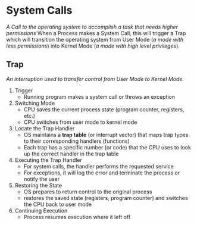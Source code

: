 # System Calls
_A Call to the operating system to accomplish a task that needs higher permissions_
When a Process makes a System Call, this will trigger a Trap which will transition the operating system from User Mode (_a mode with less permissions_) into Kernel Mode (_a mode with high level privileges_).
## Trap
_An interruption used to transfer control from User Mode to Kernel Mode._
1. Trigger
    - Running program makes a system call or throws an exception
2. Switching Mode
    - CPU saves the current process state (program counter, registers, etc.)
    - CPU switches from user mode to kernel mode
3. Locate the Trap Handler
    - OS maintains a **trap table** (or interrupt vector) that maps trap types to their corresponding handlers (functions)
    - Each trap has a specific number (or code) that the CPU uses to look up the correct handler in the trap table
4. Executing the Trap Handler
    - For system calls, the handler performs the requested service
    - For exceptions, it will log the error and terminate the process or notify the user
1. Restoring the State
    - OS prepares to return control to the original process
    - restores the saved state (registers, program counter) and switches the CPU back to user mode
2. Continuing Execution
    - Process resumes execution where it left off